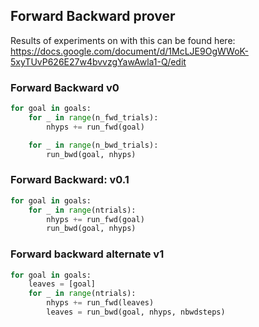 ## Forward Backward prover
Results of experiments on with this can be found here: 
https://docs.google.com/document/d/1McLJE9OgWWoK-5xyTUvP626E27w4bvvzgYawAwla1-Q/edit
### Forward Backward v0

```python
for goal in goals:
    for _ in range(n_fwd_trials):
        nhyps += run_fwd(goal)

    for _ in range(n_bwd_trials):
        run_bwd(goal, nhyps)
```

### Forward Backward: v0.1

```python
for goal in goals:
    for _ in range(ntrials):
        nhyps += run_fwd(goal)
        run_bwd(goal, nhyps)
```

### Forward backward alternate v1

```python
for goal in goals:
    leaves = [goal]
    for _ in range(ntrials):
        nhyps += run_fwd(leaves)
        leaves = run_bwd(goal, nhyps, nbwdsteps)
```
